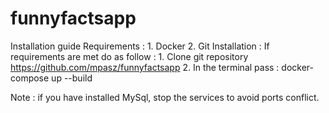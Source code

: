 # funnyfactsapp

Installation guide
  Requirements : 
    1. Docker
    2. Git
  Installation : 
    If requirements are met do as follow :
      1. Clone git repository https://github.com/mpasz/funnyfactsapp
      2. In the terminal pass : docker-compose up --build
  
  Note : 
    if you have installed MySql, stop the services to avoid ports conflict. 
    
  
